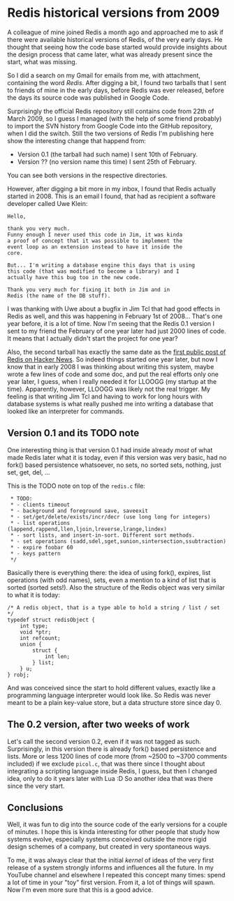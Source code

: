 # Redis historical versions from 2009

A colleague of mine joined Redis a month ago and approached me to ask if there were available historical versions of Redis, of the very early days. He thought that seeing how the code base started would provide insights about the design process that came later, what was already present since the start, what was missing.

So I did a search on my Gmail for emails from me, with attachment, containing the word *Redis*. After digging a bit, I found two tarballs that I sent to friends of mine in the early days, before Redis was ever released, before the days its source code was published in Google Code.

Surprisingly the official Redis repository still contains code from 22th of March 2009, so I guess I managed (with the help of some friend probably) to import the SVN history from Google Code into the GitHub repository, when I did the switch. Still the two versions of Redis I'm publishing here show the interesting change that happend from:

* Version 0.1 (the tarball had such name) I sent 10th of February.
* Version ?? (no version name this time) I sent 25th of February.

You can see both versions in the respective directories.

However, after digging a bit more in my inbox, I found that Redis actually started in 2008. This is an email I found, that had as recipient a software developer called Uwe Klein:

```
Hello,

thank you very much.
Funny enough I never used this code in Jim, it was kinda
a proof of concept that it was possible to implement the
event loop as an extension instead to have it inside the
core.

But... I'm writing a database engine this days that is using
this code (that was modified to become a library) and I
actually have this bug too in the new code.

Thank you very much for fixing it both in Jim and in
Redis (the name of the DB stuff).
```

I was thanking with Uwe about a bugfix in Jim Tcl that had good effects in Redis as well, and this was happening in February 1st of 2008... That's one year before, it is a lot of time. Now I'm seeing that the Redis 0.1 version I sent to my friend the February of one year later had just 2000 lines of code. It means that I actually didn't start the project for one year?

Also, the second tarball has exactly the same date as the [first public post of Redis on Hacker News](https://news.ycombinator.com/item?id=494649). So indeed things started one year later, but now I know that in early 2008 I was thinking about writing this system, maybe wrote a few lines of code and some doc, and put the real efforts only one year later, I guess, when I really needed it for LLOOGG (my startup at the time). Apparently, however, LLOOGG was likely not the real trigger. My feeling is that writing Jim Tcl and having to work for long hours with database systems is what really pushed me into writing a database that looked like an interpreter for commands.

## Version 0.1 and its TODO note

One interesting thing is that version 0.1 had inside already *most* of what made Redis later what it is today, even if this version was very basic, had no fork() based persistence whatsoever, no sets, no sorted sets, nothing, just set, get, del, ...

This is the TODO note on top of the `redis.c` file:

```
 * TODO:
 * - clients timeout
 * - background and foreground save, saveexit
 * - set/get/delete/exists/incr/decr (use long long for integers)
 * - list operations (lappend,rappend,llen,ljoin,lreverse,lrange,lindex)
 * - sort lists, and insert-in-sort. Different sort methods.
 * - set operations (sadd,sdel,sget,sunion,sintersection,ssubtraction)
 * - expire foobar 60
 * - keys pattern
 */
```

Basically there is everything there: the idea of using fork(), expires, list operations (with odd names), sets, even a mention to a kind of list that is sorted (sorted sets!). Also the structure of the Redis object was very similar to what it is today:

```
/* A redis object, that is a type able to hold a string / list / set */
typedef struct redisObject {
    int type;
    void *ptr;
    int refcount;
    union {
        struct {
            int len;
        } list;
    } u;
} robj;
```

And was conceived since the start to hold different values, exactly like a programming language interpreter would look like. So Redis was never meant to be a plain key-value store, but a data structure store since day 0.

## The 0.2 version, after two weeks of work

Let's call the second version 0.2, even if it was not tagged as such. Surprisingly, in this version there is already fork() based persistence and lists. More or less 1200 lines of code more (from ~2500 to ~3700 comments included) if we exclude `picol.c`, that was there since I thought about integrating a scripting language inside Redis, I guess, but then I changed idea, only to do it years later with Lua :D So another idea that was there since the very start.

## Conclusions

Well, it was fun to dig into the source code of the early versions for a couple of minutes. I hope this is kinda interesting for other people that study how systems evolve, especially systems conceived outside the more rigid design schemes of a company, but created in very spontaneous ways.

To me, it was always clear that the initial *kernel* of ideas of the very first release of a system strongly informs and influences all the future. In my YouTube channel and elsewhere I repeated this concept many times: spend a lot of time in your "toy" first version. From it, a lot of things will spawn. Now I'm even more sure that this is a good advice.
